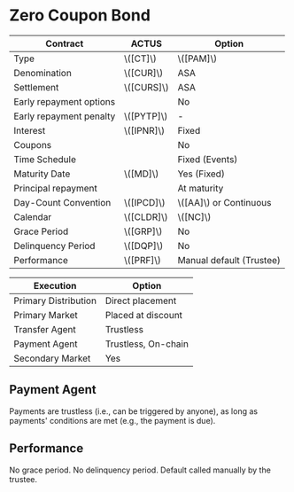 # Zero Coupon Bond

| Contract                | ACTUS        | Option                   |
|-------------------------|--------------|--------------------------|
| Type                    | \\([CT]\\)   | \\([PAM]\\)              |
| Denomination            | \\([CUR]\\)  | ASA                      |
| Settlement              | \\([CURS]\\) | ASA                      |
| Early repayment options |              | No                       |
| Early repayment penalty | \\([PYTP]\\) | -                        |
| Interest                | \\([IPNR]\\) | Fixed                    |
| Coupons                 |              | No                       |
| Time Schedule           |              | Fixed (Events)           |
| Maturity Date           | \\([MD]\\)   | Yes (Fixed)              |
| Principal repayment     |              | At maturity              |
| Day-Count Convention    | \\([IPCD]\\) | \\([AA]\\) or Continuous |
| Calendar                | \\([CLDR]\\) | \\([NC]\\)               |
| Grace Period            | \\([GRP]\\)  | No                       |
| Delinquency Period      | \\([DQP]\\)  | No                       |
| Performance             | \\([PRF]\\)  | Manual default (Trustee) |

| Execution            | Option              |
|----------------------|---------------------|
| Primary Distribution | Direct placement    |
| Primary Market       | Placed at discount  |
| Transfer Agent       | Trustless           |
| Payment Agent        | Trustless, On-chain |
| Secondary Market     | Yes                 |

## Payment Agent

Payments are trustless (i.e., can be triggered by anyone), as long as payments'
conditions are met (e.g., the payment is due).

## Performance

No grace period. No delinquency period. Default called manually by the trustee.
